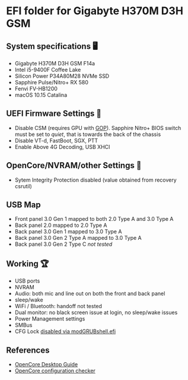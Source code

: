 # EFI folder for Gigabyte H370M D3H GSM

## System specifications 🖥
- Gigabyte H370M D3H GSM F14a
- Intel i5-9400F Coffee Lake
- Silicon Power P34A80M28 NVMe SSD
- Sapphire Pulse/Nitro+ RX 580
- Fenvi FV-HB1200
- macOS 10.15 Catalina

## UEFI Firmware Settings 🔧
- Disable CSM (requires GPU with [GOP](https://uefi.org/sites/default/files/resources/UPFS11_P4_UEFI_GOP_AMD.pdf)). Sapphire Nitro+ BIOS switch must be set to _quiet_, that is towards the back of the chassis
- Disable VT-d, FastBoot, SGX, PTT
- Enable Above 4G Decoding, USB XHCI

## OpenCore/NVRAM/other Settings 🔧
- Sytem Integrity Protection disabled (value obtained from recovery csrutil)

## USB Map
- Front panel 3.0 Gen 1 mapped to both 2.0 Type A and 3.0 Type A
- Back panel 2.0 mapped to 2.0 Type A
- Back panel 3.0 Gen 1 mapped to 3.0 Type A
- Back panel 3.0 Gen 2 Type A mapped to 3.0 Type A
- Back panel 3.0 Gen 2 Type C *not tested*

## Working 🏆
- USB ports
- NVRAM
- Audio: both mic and line out on both the front and back panel
- sleep/wake
- WiFi / Bluetooth: handoff not tested
- Dual monitor: no black screen issue at login, no sleep/wake issues
- Power Management settings
- SMBus
- CFG Lock [disabled via modGRUBshell.efi](https://dortania.github.io/OpenCore-Desktop-Guide/extras/msr-lock.html)

## References
* [OpenCore Desktop Guide](https://dortania.github.io/OpenCore-Desktop-Guide/)
* [OpenCore configuration checker](https://opencore.slowgeek.com/)

